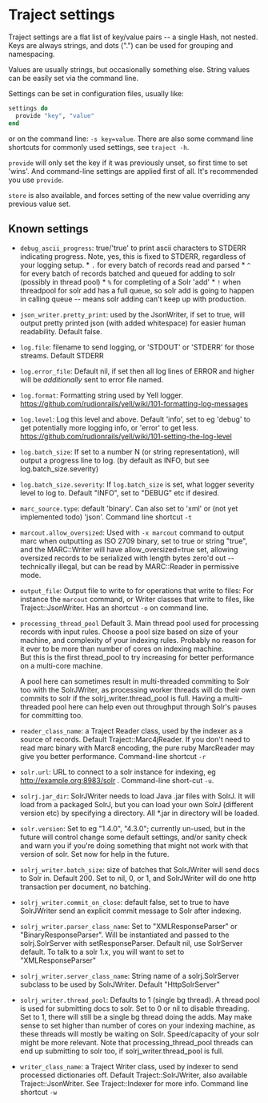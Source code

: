 # Traject settings

Traject settings are a flat list of key/value pairs -- a single
Hash, not nested. Keys are always strings, and dots (".") can be
used for grouping and namespacing.

Values are usually strings, but occasionally something else. String values can be easily
set via the command line. 

Settings can be set in configuration files, usually like:

~~~ruby
settings do
  provide "key", "value"
end
~~~~

or on the command line: `-s key=value`.  There are also some command line shortcuts
for commonly used settings, see `traject -h`. 

`provide` will only set the key if it was previously unset, so first time to set 'wins'. And command-line 
settings are applied first of all. It's recommended you use `provide`. 

`store` is also available, and forces setting of the new value overriding any previous value set. 

## Known settings

* `debug_ascii_progress`: true/'true' to print ascii characters to STDERR indicating progress. Note,
                          yes, this is fixed to STDERR, regardless of your logging setup. 
                          * `.` for every batch of records read and parsed
                          * `^` for every batch of records batched and queued for adding to solr
                                (possibly in thread pool)
                          * `%` for completing of a Solr 'add'
                          * `!` when threadpool for solr add has a full queue, so solr add is
                                going to happen in calling queue -- means solr adding can't
                                keep up with production. 

* `json_writer.pretty_print`: used by the JsonWriter, if set to true, will output pretty printed json (with added whitespace) for easier human readability. Default false.

* `log.file`: filename to send logging, or 'STDOUT' or 'STDERR' for those streams. Default STDERR

* `log.error_file`: Default nil, if set then all log lines of ERROR and higher will be _additionally_
                  sent to error file named.

* `log.format`: Formatting string used by Yell logger. https://github.com/rudionrails/yell/wiki/101-formatting-log-messages

* `log.level`:  Log this level and above. Default 'info', set to eg 'debug' to get potentially more logging info,
              or 'error' to get less. https://github.com/rudionrails/yell/wiki/101-setting-the-log-level

* `log.batch_size`: If set to a number N (or string representation), will output a progress line to
   log. (by default as INFO, but see log.batch_size.severity)

* `log.batch_size.severity`: If `log.batch_size` is set, what logger severity level to log to. Default "INFO", set to "DEBUG" etc if desired. 

* `marc_source.type`: default 'binary'. Can also set to 'xml' or (not yet implemented todo) 'json'. Command line shortcut `-t`

* `marcout.allow_oversized`: Used with `-x marcout` command to output marc when outputting
     as ISO 2709 binary, set to true or string "true", and the MARC::Writer will have
     allow_oversized=true set, allowing oversized records to be serialized with length
    bytes zero'd out -- technically illegal, but can be read by MARC::Reader in permissive mode.

* `output_file`: Output file to write to for operations that write to files: For instance the `marcout` command,
                 or Writer classes that write to files, like Traject::JsonWriter. Has an shortcut
                 `-o` on command line. 

* `processing_thread_pool` Default 3. Main thread pool used for processing records with input rules. Choose a
   pool size based on size of your machine, and complexity of your indexing rules. 
   Probably no reason for it ever to be more than number of cores on indexing machine.  
   But this is the first thread_pool to try increasing for better performance on a multi-core machine. 
   
   A pool here can sometimes result in multi-threaded commiting to Solr too with the
   SolrJWriter, as processing worker threads will do their own commits to solr if the
   solrj_writer.thread_pool is full. Having a multi-threaded pool here can help even out throughput
   through Solr's pauses for committing too. 

* `reader_class_name`: a Traject Reader class, used by the indexer as a source of records. Default Traject::Marc4jReader. If you don't need to read marc binary with Marc8 encoding, the pure ruby MarcReader may give you better performance.  Command-line shortcut `-r`

* `solr.url`: URL to connect to a solr instance for indexing, eg http://example.org:8983/solr . Command-line short-cut `-u`.

* `solrj.jar_dir`: SolrJWriter needs to load Java .jar files with SolrJ. It will load from a packaged SolrJ, but you can load your own SolrJ (different version etc) by specifying a directory. All *.jar in directory will be loaded.

* `solr.version`: Set to eg "1.4.0", "4.3.0"; currently un-used, but in the future will control
  change some default settings, and/or sanity check and warn you if you're doing something
  that might not work with that version of solr. Set now for help in the future.

* `solrj_writer.batch_size`: size of batches that SolrJWriter will send docs to Solr in. Default 200. Set to nil,
  0, or 1, and SolrJWriter will do one http transaction per document, no batching. 

* `solrj_writer.commit_on_close`: default false, set to true to have SolrJWriter send an explicit commit message to Solr after indexing.

* `solrj_writer.parser_class_name`: Set to "XMLResponseParser" or "BinaryResponseParser". Will be instantiated and passed to the solrj.SolrServer with setResponseParser. Default nil, use SolrServer default. To talk to a solr 1.x, you will want to set to "XMLResponseParser"

* `solrj_writer.server_class_name`: String name of a solrj.SolrServer subclass to be used by SolrJWriter. Default "HttpSolrServer"

* `solrj_writer.thread_pool`:       Defaults to 1 (single bg thread). A thread pool is used for submitting docs
                                    to solr. Set to 0 or nil to disable threading. Set to 1,
                                    there will still be a single bg thread doing the adds.
                                    May make sense to set higher than number of cores on your
                                    indexing machine, as these threads will mostly be waiting
                                    on Solr. Speed/capacity of your solr might be more relevant.
                                    Note that processing_thread_pool threads can end up submitting
                                    to solr too, if solrj_writer.thread_pool is full. 

* `writer_class_name`: a Traject Writer class, used by indexer to send processed dictionaries off. Default Traject::SolrJWriter, also available Traject::JsonWriter. See Traject::Indexer for more info. Command line shortcut `-w`
